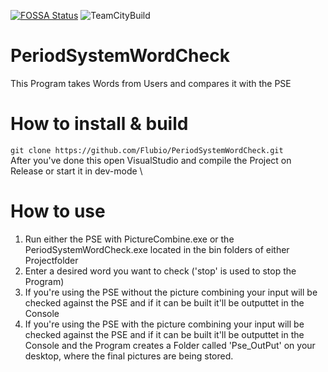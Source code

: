 [![FOSSA Status](https://app.fossa.com/api/projects/git%2Bgithub.com%2FFlubio%2FPeriodSystemWordCheck.svg?type=shield)](https://app.fossa.com/projects/git%2Bgithub.com%2FFlubio%2FPeriodSystemWordCheck?ref=badge_shield)
![TeamCityBuild](https://build.flubio.de/app/rest/builds/buildType:PeriodSystemWordCheck_Build/statusIcon.svg)
# PeriodSystemWordCheck
This Program takes Words from Users and compares it with the PSE

# How to install & build
`git clone https://github.com/Flubio/PeriodSystemWordCheck.git` \
  After you've done this open VisualStudio and compile the Project on Release or start it in dev-mode
\
# How to use

1. Run either the PSE with PictureCombine.exe or the PeriodSystemWordCheck.exe located in the bin folders of either Projectfolder
2. Enter a desired word you want to check ('stop' is used to stop the Program)
3. If you're using the PSE without the picture combining your input will be checked against the PSE and if it can be built it'll be outputtet in the Console
3. If you're using the PSE with the picture combining your input will be checked against the PSE and if it can be built it'll be outputtet in the Console and the Program creates a Folder called 'Pse_OutPut' on your desktop, where the final pictures are being stored.
